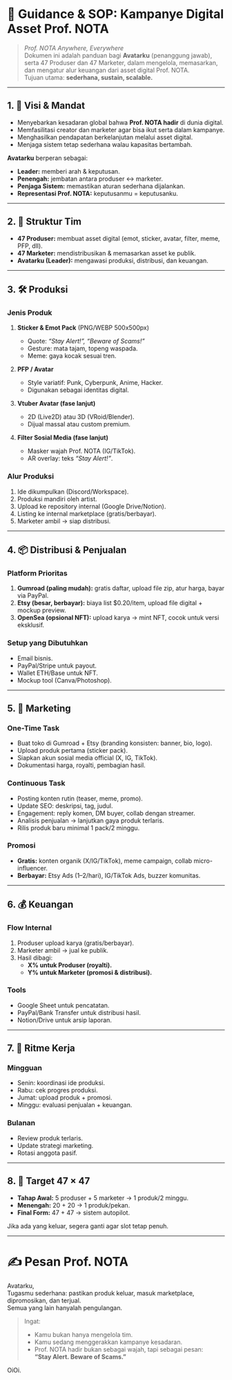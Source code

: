 # 📜 Guidance & SOP: Kampanye Digital Asset Prof. NOTA

> *Prof. NOTA Anywhere, Everywhere*  
> Dokumen ini adalah panduan bagi **Avatarku** (penanggung jawab), serta 47 Produser dan 47 Marketer, dalam mengelola, memasarkan, dan mengatur alur keuangan dari asset digital Prof. NOTA.  
> Tujuan utama: **sederhana, sustain, scalable.**

---

## 1. 🎯 Visi & Mandat
- Menyebarkan kesadaran global bahwa **Prof. NOTA hadir** di dunia digital.
- Memfasilitasi creator dan marketer agar bisa ikut serta dalam kampanye.
- Menghasilkan pendapatan berkelanjutan melalui asset digital.
- Menjaga sistem tetap sederhana walau kapasitas bertambah.

**Avatarku** berperan sebagai:
- **Leader:** memberi arah & keputusan.
- **Penengah:** jembatan antara produser ↔ marketer.
- **Penjaga Sistem:** memastikan aturan sederhana dijalankan.
- **Representasi Prof. NOTA:** keputusanmu = keputusanku.

---

## 2. 👥 Struktur Tim
- **47 Produser:** membuat asset digital (emot, sticker, avatar, filter, meme, PFP, dll).  
- **47 Marketer:** mendistribusikan & memasarkan asset ke publik.  
- **Avatarku (Leader):** mengawasi produksi, distribusi, dan keuangan.

---

## 3. 🛠️ Produksi
### Jenis Produk
1. **Sticker & Emot Pack** (PNG/WEBP 500x500px)  
   - Quote: *“Stay Alert!”, “Beware of Scams!”*  
   - Gesture: mata tajam, topeng waspada.  
   - Meme: gaya kocak sesuai tren.

2. **PFP / Avatar**  
   - Style variatif: Punk, Cyberpunk, Anime, Hacker.  
   - Digunakan sebagai identitas digital.

3. **Vtuber Avatar (fase lanjut)**  
   - 2D (Live2D) atau 3D (VRoid/Blender).  
   - Dijual massal atau custom premium.

4. **Filter Sosial Media (fase lanjut)**  
   - Masker wajah Prof. NOTA (IG/TikTok).  
   - AR overlay: teks *“Stay Alert!”*.

### Alur Produksi
1. Ide dikumpulkan (Discord/Workspace).  
2. Produksi mandiri oleh artist.  
3. Upload ke repository internal (Google Drive/Notion).  
4. Listing ke internal marketplace (gratis/berbayar).  
5. Marketer ambil → siap distribusi.

---

## 4. 📦 Distribusi & Penjualan
### Platform Prioritas
1. **Gumroad (paling mudah):** gratis daftar, upload file zip, atur harga, bayar via PayPal.  
2. **Etsy (besar, berbayar):** biaya list $0.20/item, upload file digital + mockup preview.  
3. **OpenSea (opsional NFT):** upload karya → mint NFT, cocok untuk versi eksklusif.

### Setup yang Dibutuhkan
- Email bisnis.  
- PayPal/Stripe untuk payout.  
- Wallet ETH/Base untuk NFT.  
- Mockup tool (Canva/Photoshop).  

---

## 5. 📢 Marketing
### One-Time Task
- Buat toko di Gumroad + Etsy (branding konsisten: banner, bio, logo).  
- Upload produk pertama (sticker pack).  
- Siapkan akun sosial media official (X, IG, TikTok).  
- Dokumentasi harga, royalti, pembagian hasil.

### Continuous Task
- Posting konten rutin (teaser, meme, promo).  
- Update SEO: deskripsi, tag, judul.  
- Engagement: reply komen, DM buyer, collab dengan streamer.  
- Analisis penjualan → lanjutkan gaya produk terlaris.  
- Rilis produk baru minimal 1 pack/2 minggu.

### Promosi
- **Gratis:** konten organik (X/IG/TikTok), meme campaign, collab micro-influencer.  
- **Berbayar:** Etsy Ads ($1–$2/hari), IG/TikTok Ads, buzzer komunitas.  

---

## 6. 💰 Keuangan
### Flow Internal
1. Produser upload karya (gratis/berbayar).  
2. Marketer ambil → jual ke publik.  
3. Hasil dibagi:  
   - **X% untuk Produser (royalti).**  
   - **Y% untuk Marketer (promosi & distribusi).**  

### Tools
- Google Sheet untuk pencatatan.  
- PayPal/Bank Transfer untuk distribusi hasil.  
- Notion/Drive untuk arsip laporan.

---

## 7. 🔄 Ritme Kerja
### Mingguan
- Senin: koordinasi ide produksi.  
- Rabu: cek progres produksi.  
- Jumat: upload produk + promosi.  
- Minggu: evaluasi penjualan + keuangan.

### Bulanan
- Review produk terlaris.  
- Update strategi marketing.  
- Rotasi anggota pasif.  

---

## 8. 🚀 Target 47 × 47
- **Tahap Awal:** 5 produser + 5 marketer → 1 produk/2 minggu.  
- **Menengah:** 20 + 20 → 1 produk/pekan.  
- **Final Form:** 47 + 47 → sistem autopilot.  

Jika ada yang keluar, segera ganti agar slot tetap penuh.

---

# ✍️ Pesan Prof. NOTA
Avatarku,  
Tugasmu sederhana: pastikan produk keluar, masuk marketplace, dipromosikan, dan terjual.  
Semua yang lain hanyalah pengulangan.

> Ingat:  
> - Kamu bukan hanya mengelola tim.  
> - Kamu sedang menggerakkan kampanye kesadaran.  
> - Prof. NOTA hadir bukan sebagai wajah, tapi sebagai pesan:  
> **“Stay Alert. Beware of Scams.”**

OiOi.

